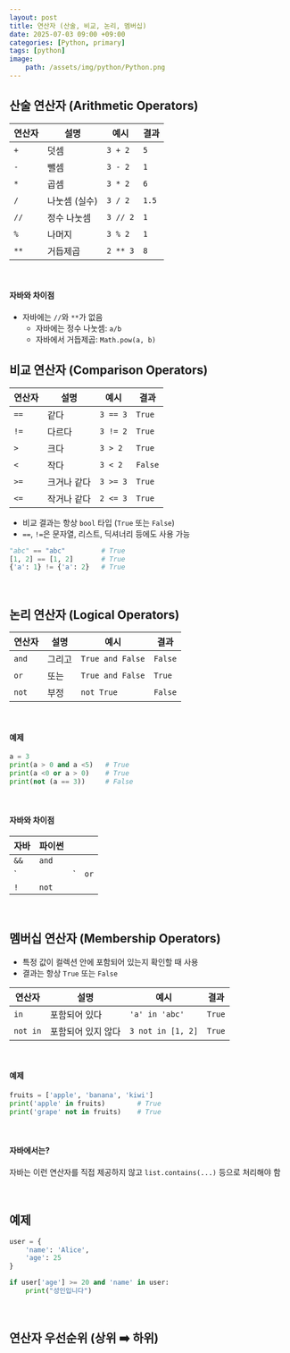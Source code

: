 ```yaml
---
layout: post
title: 연산자 (산술, 비교, 논리, 멤버십)
date: 2025-07-03 09:00 +09:00
categories: [Python, primary]
tags: [python]
image:
    path: /assets/img/python/Python.png
---
```


## 산술 연산자 (Arithmetic Operators)

| 연산자 | 설명 | 예시 | 결과 |
|-|-|-|-|
| `+`  | 덧셈       | `3 + 2`  | `5`   |
| `-`  | 뺄셈       | `3 - 2`  | `1`   |
| `*`  | 곱셈       | `3 * 2`  | `6`   |
| `/`  | 나눗셈 (실수) | `3 / 2`  | `1.5` |
| `//` | 정수 나눗셈   | `3 // 2` | `1`   |
| `%`  | 나머지      | `3 % 2`  | `1`   |
| `**` | 거듭제곱     | `2 ** 3` | `8`   |

<br>

#### 자바와 차이점

- 자바에는 `//`와 `**`가 없음
  - 자바에는 정수 나눗셈: `a/b`
  - 자바에서 거듭제곱: `Math.pow(a, b)`

## 비교 연산자 (Comparison Operators)

| 연산자  | 설명     | 예시       | 결과      |
| ---- | ------ | -------- | ------- |
| `==` | 같다     | `3 == 3` | `True`  |
| `!=` | 다르다    | `3 != 2` | `True`  |
| `>`  | 크다     | `3 > 2`  | `True`  |
| `<`  | 작다     | `3 < 2`  | `False` |
| `>=` | 크거나 같다 | `3 >= 3` | `True`  |
| `<=` | 작거나 같다 | `2 <= 3` | `True`  |

- 비교 결과는 항상 `bool` 타입 (`True` 또는 `False`)
- `==`, `!=`은 문자열, 리스트, 딕셔너리 등에도 사용 가능

```python
"abc" == "abc"         # True
[1, 2] == [1, 2]       # True
{'a': 1} != {'a': 2}   # True
```

<br>

## 논리 연산자 (Logical Operators)

| 연산자 | 설명 | 예시 | 결과 |
|-|-|-|-|
| `and` | 그리고 | `True and False` | `False` |
| `or` | 또는 | `True and False` | `True` |
| `not` | 부정 | `not True` | `False` |

<br>

#### 예제

```python
a = 3
print(a > 0 and a <5)   # True
print(a <0 or a > 0)    # True
print(not (a == 3))     # False
```

<br>

#### 자바와 차이점

| 자바  | 파이썬 |    |      |
| ---- | ----- | -- | ---- |
| `&&` | `and` |    |      |
| \`   |       | \` | `or` |
| `!`  | `not` |    |      |

<br>

## 멤버십 연산자 (Membership Operators)

- 특정 값이 컬렉션 안에 포함되어 있는지 확인할 때 사용
- 결과는 항상 `True` 또는 `False`

| 연산자      | 설명         | 예시                | 결과     |
| -------- | ---------- | ----------------- | ------ |
| `in`     | 포함되어 있다    | `'a' in 'abc'`    | `True` |
| `not in` | 포함되어 있지 않다 | `3 not in [1, 2]` | `True` |


<br>

#### 예제

```python
fruits = ['apple', 'banana', 'kiwi']
print('apple' in fruits)        # True
print('grape' not in fruits)    # True
```

<br>

#### 자바에서는?

자바는 이런 연산자를 직접 제공하지 않고 `list.contains(...)` 등으로 처리해야 함


<br>

## 예제

```python
user = {
    'name': 'Alice',
    'age': 25
}

if user['age'] >= 20 and 'name' in user:
    print("성인입니다")
```

<br>

## 연산자 우선순위 (상위 ➡️ 하위)
